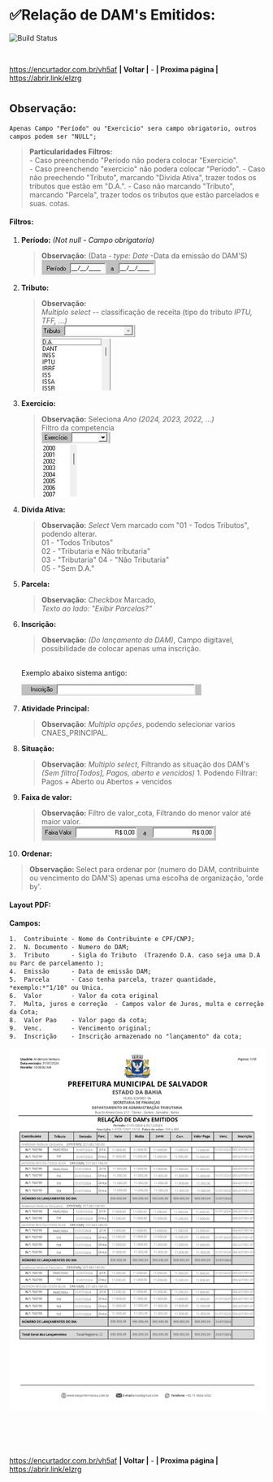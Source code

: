 # ✅Relação de DAM's Emitidos:
![Build Status](https://travis-ci.org/joemccann/dillinger.svg?branch=master)

<br>

<https://encurtador.com.br/vh5af> **| Voltar |** - **| Proxima página |** <https://abrir.link/eIzrg>  
#

## Observação: 
    Apenas Campo "Período" ou "Exercicio" sera campo obrigatorio, outros campos podem ser "NULL";
>   **Particularidades Filtros:** <br>
    -   Caso preenchendo "Período não podera colocar "Exercicio".  
    -   Caso preenchendo "exercicio" não podera colocar "Período".
    -   Caso não preechendo "Tributo", marcando "Divida Ativa", trazer todos os tributos que estão em "D.A.". 
    -   Caso não marcando "Tributo", marcando "Parcela", trazer todos os tributos que estão parcelados e suas. cotas. 
#### Filtros:
1.  **Período:** _(Not null - Campo obrigatorio)_ 
    >**Observação:** (Data - *type: Date* -Data da emissão do DAM'S) <br> 
    ![alt text](/Fotos/image.png)

2.  **Tributo:** 
    >**Observação:** <br>   *Multiplo* _select_ -- classificação de receita (tipo do tributo *IPTU, TFF, ...)*<br>
    ![alt text](/Fotos/image-1.png)<br>
    ![alt text](/Fotos/image-2.png)


3.  **Exercicio:**
    > **Observação:** Seleciona *Ano (2024, 2023, 2022, ...)* <br>
    Filtro da competencia<br>
    ![alt text](/Fotos/image-3.png)<br>
    ![alt text](/Fotos/image-4.png)

4.  **Divida Ativa:** 
    > **Observação:** _Select_ Vem marcado com "01 - Todos Tributos", podendo alterar. <br>
        01 - "Todos Tributos" <br> 
        02 - "Tributaria e Não tributaria"<br> 
        03 - "Tributaria" 
        04 - "Não Tributaria" <br> 
        05 - "Sem D.A." <br> 
5.  **Parcela:** 
    >**Observação:** *Checkbox* Marcado,<br>  *Texto ao lado:* _"Exibir Parcelas?"_<br>

6.  **Inscrição:**
    >**Observação:** *(Do lançamento do DAM)*, Campo digitavel, possibilidade de colocar apenas uma inscrição.
    <br> 
    Exemplo abaixo sistema antigo:<br> 

    ![alt text](/Fotos/inscrição.png)
    
7.  **Atividade Principal:** 
    >**Observação:** _Multipla opções_, podendo selecionar varios CNAES_PRINCIPAL. <br>

8.  **Situação:** 
    >**Observação:** _Multiplo select_, Filtrando as situação dos DAM's <br>
    *(Sem filtro[Todos], Pagos, aberto e vencidos)*
        1. Podendo Filtrar: Pagos + Aberto ou Abertos + vencidos

9.  **Faixa de valor:**
    > **Observação:** Filtro de valor_cota, Filtrando do menor valor até maior valor.<br>
    ![alt text](/Fotos/faixa_valor.png)

10. **Ordenar:** 
> **Observação:** Select para ordenar por (numero do DAM, contribuinte ou vencimento do DAM'S) apenas uma escolha de organização, 'orde by'.   


 ####   Layout PDF:
**Campos:** 
 ```
1.  Contribuinte - Nome do Contribuinte e CPF/CNPJ;
2.  N. Documento - Numero do DAM;
3.  Tributo      - Sigla do Tributo  (Trazendo D.A. caso seja uma D.A ou Parc de parcelamento );
4.  Emissão      - Data de emissão DAM;
5.  Parcela      - Caso tenha parcela, trazer quantidade, *exemplo:*"1/10" ou Unica.
6.  Valor        - Valor da cota original 
7.  Multa, juros e correção  - Campos valor de Juros, multa e correção da Cota;
8.  Valor Pao    - Valor pago da cota; 
9.  Venc.        - Vencimento original;
9.  Inscrição    - Inscrição armazenado no "lançamento" da cota;  
```
![alt text](/Fotos/emitidos.png)
<br>
<br>

#
<br>

<https://encurtador.com.br/vh5af> **| Voltar |** - **| Proxima página |** <https://abrir.link/eIzrg>  